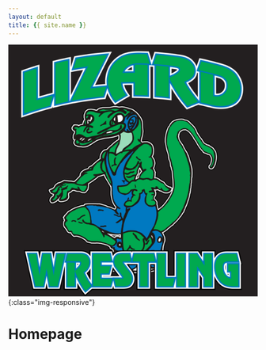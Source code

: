 ```yaml
---
layout: default
title: {{ site.name }}
---
```


![Lizards Wrestling](assets/Lizards.png){:class="img-responsive"}

# Homepage
